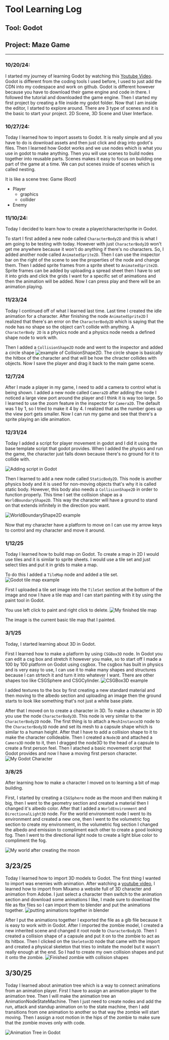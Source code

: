 # Tool Learning Log

## Tool: **Godot**

## Project: **Maze Game**

---

### 10/20/24:
I started my journey of learning Godot by watching this [Youtube Video](https://www.youtube.com/watch?v=LOhfqjmasi0). Godot is different from the coding tools I used before, I used to just add the CDN into my codespace and work on github. Godot is different however because you have to download their game engine and code in there. I followed the tutorial and downloaded the game engine. Then I started my first project by creating a file inside my godot folder. Now that I am inside the editor, I started to explore around. There are 3 type of scenes and it is the basic to start your project. 2D Scene, 3D Scene and User Interface.

### 10/27/24:
Today I learned how to import assets to Godot. It is really simple and all you have to do is download assets and then just click and drag into godot's files. Then I learned how Godot works and we use nodes which is what you use in godot to make anything. Then you will use scenes to build nodes together into reusable parts. Scenes makes it easy to focus on building one part of the game at a time. We can put scenes inside of scenes which is called nesting.

It is like a scene tree:
Game (Root)
* Player
    * graphics
    * collider
* Enemy



### 11/10/24:
Today I decided to learn how to create a player/character/sprite in Godot.

To start I first added a new node called `CharacterBody2D` and this is what I am going to be testing with today. However with just `CharacterBody2D` won't get me anywhere because it won't do anything if there's no characters. So, I added another node called `AnimatedSprite2D`. Then I can use the inspector bar on the right of the scene to see the properties of the node and change them. Then I added sprite frames from a sprite sheet to `AnimatedSprite2D`. Sprite frames can be added by uploading a spread sheet then I have to set it into grids and click the grids I want for a specific set of animations and then the animation will be added. Now I can press play and there will be an animation playing.


### 11/23/24
Today I continued off of what I learned last time. Last time I created the idle animation for a character. After finishing the node `AnimatedSprite2D` I realized that there's an error on the `CharacterBody2D` which is saying that the node has no shape so the object can't collide with anything. A `CharacterBody 2D` is a physics node and a physics node needs a defined shape node to work with.

Then I added a `CollisionShape2D` node and went to the inspector and added a circle shape ![example of CollisionShape2D](godot-collisionshape2D.png). The circle shape is basically the hitbox of the character and that will be how the chracter collides with objects. Now I save the player and drag it back to the main game scene.

### 12/7/24
After I made a player in my game, I need to add a camera to control what is being shown. I added a new node called `Camera2D` after adding the node I noticed a large view port around the player and I think it is way too large. So I learned to use the zoom feature in the inspector for `Camera2D`. The default was 1 by 1, so I tried to make it 4 by 4. I realized that as the number goes up the view port gets smaller. Now I can run my game and see that there's a sprite playing an idle animation.

### 12/31/24
Today I added a script for player movement in godot and I did it using the base template script that godot provides. When I added the physics and run the game, the character just falls down because there's no ground for it to collide with.

![Adding script in Godot](godot-script.png)

Then I learned to add a new node called `StaticBody2D`. This node is another physics body and it is used for non-moving objects that's why it is called static body. However, this body also needs a `CollisionShape2D` in order to function properly. This time I set the collision shape as a `WorldBoundaryShape2D`. This way the character will have a ground to stand on that extends infinitely in the direction you want.

![WorldBoundaryShape2D example](worldboundary2d.png)


Now that my character have a platform to move on I can use my arrow keys to control and my character and move it around.

### 1/12/25
Today I learned how to build map on Godot. To create a map in 2D I would use tiles and it is similar to sprite sheets. I would use a tile set and just select tiles and put it in grids to make a map.

To do this I added a `TileMap` node and added a tile set.
![Godot tile map example](godot-tilemap.png)

First I uploaded a tile set image into the `TileSet` section at the bottom of the image and now I have a tile map and I can start painting with it by using the paint tool in Godot.

You use left click to paint and right click to delete.
![My finished tile map](godot-finished-map.png)

The image is the current basic tile map that I painted.

### 3/1/25
Today, I started learning about 3D in Godot.

First I learned how to make a platform by using `CSGBox3D` node. In Godot you can edit a csg box and stretch it however you make, so to start off I made a 100 by 100 platform on Godot using csgbox. The csgbox has built in physics and is very easy to use, I can use it to make many shapes and structures because I can strtech it and turn it into whatever I want. There are other shapes too like CSGSphere and CSGCylinder.
![CSGBox3D example](csgbox3d.png)

I added textures to the box by first creating a new standard material and then moving to the albedo section and uploading an image then the ground starts to look like something that's not just a white base plate.

After that I moved on to create a character in 3D. To make a character in 3D you use the node `CharacterBody3D`. This node is very similar to the `CharacterBody2D` node. The first thing is to attach a `MeshInstance3D` node to the `CharacterBody3D` node and set its mesh to a capsule shape which is similar to a human height. After that I have to add a collision shape to it to make the character collideable. Then I created a `Node3D` and attached a `Camera3D` node to it, then I dragged the node3D to the head of a capsule to create a first person feel. Then I atached a basic movement script that Godot provides and now I have a moving first person character.
![My Godot Character](godot-character3D.png)


### 3/8/25
After learning how to make a character I moved on to learning a bit of map building.

First, I started by creating a `CSGSphere` node as the moon and then making it big, then I went to the geometry section and created a material then I changed it's albedo color. After that I added a `WorldEnvironment` and `DirectionalLight3D` node. For the world environment node I went to its environment and created a new one, then I went to the volumetric fog section to create my environment, in the volumetric fog section I changed the albedo and emission to compliment each other to create a good looking fog. Then I went to the directional light node to create a light blue color to compliment the fog.

![My world after creating the moon](world-environment.png)

## 3/23/25
Today I learned how to import 3D models to Godot. The first thing I wanted to import was enemies with animation. After watching a [youtube video](https://www.youtube.com/watch?v=iV710Vm5qm0), I learned how to import from Mixamo a website full of 3D character and animation from Adobe. I just select a character then switch to the animation section and download some animations I like, I made sure to download the file as fbx files so I can import them to blender and put the animations together.
![putting animations together in blender](blender-zombie.png)

After I put the animations together I exported the file as a glb file because it is easy to work with in Godot. After I imported the zombie model, I created a new inherited scene and changed it root node to `CharacterBody3D`. Then I created a collision shape of a capsule and put it on to the zombie to act as its hitbox. Then I clicked on the `Skeleton3D` node that came with the import and created a physical skeleton that tries to imitate the model but it wasn't really enough at the end. So I had to create my own collision shapes and put it onto the zombie.
![Finished zombie with collision shapes](zombie-model.png)

## 3/30/25
Today I learned about animation tree which is a way to connect animations from an animation player. First I have to assign an animation player to the animation tree. Then I will make the animation tree an AnimationNodeStateMachine. Then I just need to create nodes and add the run, attack and standup animation on to the state machine, then I add transitions from one animation to another so that way the zombie will start moving. Then I assign a root motion in the hips of the zombie to make sure that the zombie moves only with code.

![Animation Tree in Godot](animation-tree.png)



<!--
* Links you used today (websites, videos, etc)
* Things you tried, progress you made, etc
* Challenges, a-ha moments, etc
* Questions you still have
* What you're going to try next
-->
